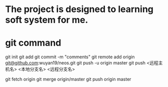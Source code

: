 # The project is designed to learning soft system for me.

# git command
git init
git add <filename>
git commit -m "comments"
git remote add origin git@github.com:wuyan19/neos.git
git push -u origin master
git push <远程主机名> <本地分支名> <远程分支名>

git fetch origin
git merge origin/master
git push origin master
